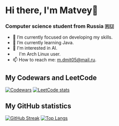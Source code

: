 # Hi there, I'm Matvey👋
### Computer science student from Russia 🇷🇺
- 🔭 I’m currently focused on developing my skills.
- 🌱 I’m currently learning Java.
- 🧠 I'm interested in AI.
- <img src="https://upload.wikimedia.org/wikipedia/commons/a/af/Tux.png" width="16px"/> I'm Arch Linux user.
- 📫 How to reach me: m.dmit05@mail.ru.
<!--
- 🤔 I’m looking for help with ...
- 💬 Ask me about 
-->

## My Codewars and LeetCode

[![Codewars](https://github.r2v.ch/codewars?user=Boodoochai&top_languages=true)](https://www.codewars.com/users/Boodoochai/stats)
[![LeetCode stats](https://leetcode-stats-six.vercel.app/api?username=Boodoochai&theme=dark)](https://github.com/Boodoochai/leetcode-stats)

## My GitHub statistics

[![GitHub Streak](https://github-readme-streak-stats.herokuapp.com/?user=Boodoochai)](https://github.com/Boodoochai)
[![Top Langs](https://github-readme-stats.vercel.app/api/top-langs/?username=Boodoochai)](https://github.com/Boodoochai)

<!-- Top used langs
Для компактной версии
[![Top Langs](https://github-readme-stats.vercel.app/api/top-langs/?username=Boodoochai&layout=compact)](https://github.com/Boodoochai/github-readme-stats)
Для подробной версии
[![Top Langs](https://github-readme-stats.vercel.app/api/top-langs/?username=Boodoochai)](https://github.com/Boodoochai/github-readme-stats)
-->

<!-- StackOferflow
Светлая большая:  
[![Omid Nikrah StackOverflow](https://github-readme-stackoverflow.vercel.app/?userID=21688495)](https://stackoverflow.com/users/21688495/boodoochai) 
Темная большая:   
[![Omid Nikrah StackOverflow](https://github-readme-stackoverflow.vercel.app/?userID=21688495&theme=dark)](https://stackoverflow.com/users/21688495/boodoochai)  
Светлая маленькая:   
[![Omid Nikrah StackOverflow](https://github-readme-stackoverflow.vercel.app/?userID=21688495&layout=compact)](https://stackoverflow.com/users/21688495/boodoochai)
Темная маленькая:   
[![Omid Nikrah StackOverflow](https://github-readme-stackoverflow.vercel.app/?userID=21688495&layout=compact&theme=dark)](https://stackoverflow.com/users/21688495/boodoochai)
-->

<!-- Leetcode
Светлая тема:  
[![LeetCode stats](https://leetcode-stats-six.vercel.app/api?username=Boodoochai)](https://github.com/Boodoochai/leetcode-stats)
Темная тема:  
[![LeetCode stats](https://leetcode-stats-six.vercel.app/api?username=Boodoochai&theme=dark)](https://github.com/Boodoochai/leetcode-stats)
-->

<!-- Codewars
Большой (big):
[![codewars](https://www.codewars.com/users/Boodoochai/badges/large)](https://www.codewars.com/users/Boodoochai)   
Маленький (small):  
[![codewars](https://www.codewars.com/users/Boodoochai/badges/small)](https://www.codewars.com/users/Boodoochai) 
Крошечный (micro):  
[![codewars](https://www.codewars.com/users/Boodoochai/badges/micro)](https://www.codewars.com/users/Boodoochai) 
-->

<!--- Github trophy
[![trophy](https://github-profile-trophy.vercel.app/?username=Boodoochai)](https://github.com/Boodoochai/github-profile-trophy) 
-->

<!--- Github stats
[![Anurag's GitHub stats](https://github-readme-stats.vercel.app/api?username=Boodoochai)](https://github.com/Boodoochai)
-->
